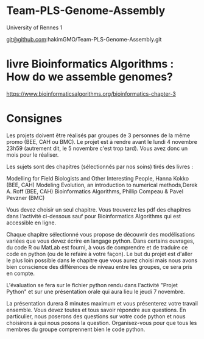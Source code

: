 # Team-PLS-Genome-Assembly

University of Rennes 1

git@github.com:hakimGMO/Team-PLS-Genome-Assembly.git


# livre Bioinformatics Algorithms : How do we assemble genomes?
https://www.bioinformaticsalgorithms.org/bioinformatics-chapter-3




# Consignes

Les projets doivent être réalisés par groupes de 3 personnes de la même promo (BEE, CAH ou BMC). Le projet est à rendre avant le lundi 4 novembre 23h59 (autrement dit, le 5 novembre c'est trop tard). Vous avez donc un mois pour le réaliser.

Les sujets sont des chapitres (sélectionnés par nos soins) tirés des livres :

Modelling for Field Biologists and Other Interesting People, Hanna Kokko (BEE, CAH)
Modeling Evolution, an introduction to numerical methods,Derek A. Roff (BEE, CAH)
Bioinformatics Algorithms, Phillip Compeau & Pavel Pevzner (BMC)


Vous devez choisir un seul chapitre. Vous trouverez les pdf des chapitres dans l'activité ci-dessous sauf pour Bioinformatics Algorithms qui est accessible en ligne.

Chaque chapitre sélectionné vous propose de découvrir des modélisations variées que vous devez écrire en langage python. Dans certains ouvrages, du code R ou MatLab est fourni, à vous de comprendre et de traduire ce code en python (ou de le refaire à votre façon). Le but du projet est d'aller le plus loin possible dans le chapitre que vous aurez choisi mais nous avons bien conscience des différences de niveau entre les groupes, ce sera pris en compte.

L'évaluation se fera sur le fichier python rendu dans l'activité "Projet Python" et sur une présentation orale qui aura lieu le jeudi 7 novembre. 

La présentation durera 8 minutes maximum et vous présenterez votre travail ensemble. Vous devez toutes et tous savoir répondre aux questions. En particulier, nous poserons des questions sur votre code python et nous choisirons à qui nous posons la question. Organisez-vous pour que tous les membres du groupe comprennent bien le code python.

